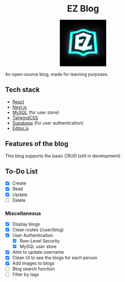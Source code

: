 <div align="center">
<h1>EZ Blog</h1>
</div>

<div align="center">
<img src="https://github.com/SeansC12/blog/blob/main/public/logo.png"  width="150" height="150">
</div>

An open-source blog, made for learning purposes.

## Tech stack

- [React](https://react.dev/)
- [Next.js](https://nextjs.org/)
- [MySQL](mysql.com) (for user store)
- [TailwindCSS](https://tailwindcss.com/)
- [Supabase](https://supabase.com/) (for user authentication)
- [Editor.js](https://editorjs.io/)

## Features of the blog

This blog supports the basic CRUD (still in development)

## To-Do List

- [x] Create
- [x] Read
- [x] Update
- [ ] Delete

### Miscellaneous

- [x] Display blogs
- [x] Clean routes (/user/blog)
- [x] User Authentication
  - [x] Row-Level Security
  - [x] MySQL user store
- [x] Able to update username
- [x] Clean UI to see the blogs for each person
- [x] Add images to blogs
- [ ] Blog search function
- [ ] Filter by tags
